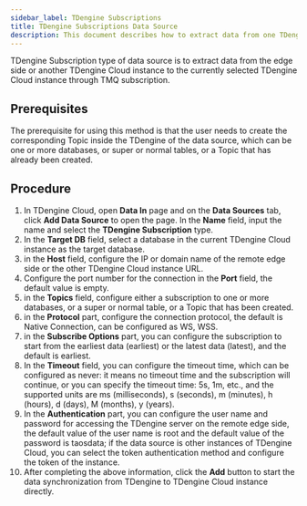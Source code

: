 ```yaml
---
sidebar_label: TDengine Subscriptions
title: TDengine Subscriptions Data Source
description: This document describes how to extract data from one TDengine Cloud instance to another one.
---
```

TDengine Subscription type of data source is to extract data from the edge side or another TDengine Cloud instance to the currently selected TDengine Cloud instance through TMQ subscription.

## Prerequisites

The prerequisite for using this method is that the user needs to create the corresponding Topic inside the TDengine of the data source, which can be one or more databases, or super or normal tables, or a Topic that has already been created.

## Procedure

1. In TDengine Cloud, open **Data In** page and on the **Data Sources** tab, click **Add Data Source** to open the page. In the **Name** field, input the name and select the **TDengine Subscription** type.
2. In the **Target DB** field, select a database in the current TDengine Cloud instance as the target database.
3. in the **Host** field, configure the IP or domain name of the remote edge side or the other TDengine Cloud instance URL.
4. Configure the port number for the connection in the **Port** field, the default value is empty.
5. in the **Topics** field, configure either a subscription to one or more databases, or a super or normal table, or a Topic that has been created.
6. in the **Protocol** part, configure the connection protocol, the default is Native Connection, can be configured as WS, WSS.
7. in the **Subscribe Options** part, you can configure the subscription to start from the earliest data (earliest) or the latest data (latest), and the default is earliest.
8. In the **Timeout** field, you can configure the timeout time, which can be configured as never: it means no timeout time and the subscription will continue, or you can specify the timeout time: 5s, 1m, etc., and the supported units are ms (milliseconds), s (seconds), m (minutes), h (hours), d (days), M (months), y (years).
9. In the **Authentication** part, you can configure the user name and password for accessing the TDengine server on the remote edge side, the default value of the user name is root and the default value of the password is taosdata; if the data source is other instances of TDengine Cloud, you can select the token authentication method and configure the token of the instance.
10. After completing the above information, click the **Add** button to start the data synchronization from TDengine to TDengine Cloud instance directly.
